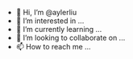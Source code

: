 - 👋 Hi, I’m @aylerliu
- 👀 I’m interested in ...
- 🌱 I’m currently learning ...
- 💞️ I’m looking to collaborate on ...
- 📫 How to reach me ...

<!---
aylerliu/aylerliu is a ✨ special ✨ repository because its `README.md` (this file) appears on your GitHub profile.
You can click the Preview link to take a look at your changes.
--->
